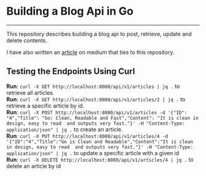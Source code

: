 # Building a Blog Api in Go  
---
This repository describes building a blog api to post, retrieve, update and delete contents.

I have also written an [article](https://medium.com/@nwoyesamuelc/in-memory-data-store-api-development-with-go-49c76518485e) on medium that ties to this repository.

Testing the Endpoints Using Curl  
---
**Run**: `curl -X GET http://localhost:8080/api/v1/articles | jq .` to retrieve all articles.  
**Run**: `curl -X GET http://localhost:8080/api/v1/articles/2 | jq .` to retrieve a specific article by id.  
**Run**: `curl -X POST http://localhost:8080/api/v1/articles -d '{"ID": "4","Title": "Go: Clean, Readable and Fast","Content": "It is clean in design, easy to read  and outputs very fast."}' -H "Content-Type: application/json" | jq .` to create an article.  
**Run**: `curl -X PUT http://localhost:8080/api/v1/articles/4 -d '{"ID":"4","Title":"Go is Clean and Readable","Content":"It is clean in design, easy to read  and outputs very fast."}' -H "Content-Type: application/json" | jq .`  to update a specific article with a given id  
**Run**: `curl -X DELETE http://localhost:8080/api/v1/articles/4 | jq .` to delete an article by id